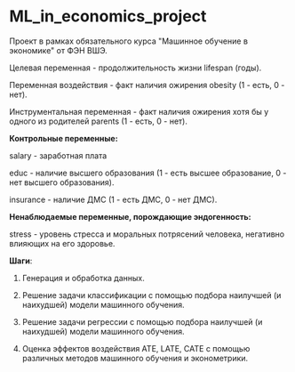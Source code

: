 # ML_in_economics_project
Проект в рамках обязательного курса "Машинное обучение в экономике" от ФЭН ВШЭ.


Целевая переменная - продолжительность жизни  lifespan  (годы).

Переменная воздействия - факт наличия ожирения  obesity (1 - есть, 0 - нет).

Инструментальная переменная - факт наличия ожирения хотя бы у одного из родителей  parents  (1 - есть, 0 - нет).

**Контрольные переменные:**

salary - заработная плата

educ  - наличие высшего образования (1 - есть высшее образование, 0 - нет высшего образования).

insurance  - наличие ДМС (1 - есть ДМС, 0 - нет ДМС).

**Ненаблюдаемые переменные, порождающие эндогенность:**

stress - уровень стресса и моральных потрясений человека, негативно влияющих на его здоровье.


**Шаги**:

1. Генерация и обработка данных.

2. Решение задачи классификации с помощью подбора наилучшей (и наихудшей) модели машинного обучения.

3. Решение задачи регрессии с помощью подбора наилучшей (и наихудшей) модели машинного обучения.

4. Оценка эффектов воздействия ATE, LATE, CATE с помощью различных методов машинного обучения и эконометрики.
